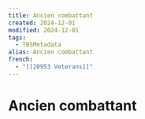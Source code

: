 ```yaml
---
title: Ancien combattant
created: 2024-12-01
modified: 2024-12-01
tags:
  - TBSMetadata
alias: Ancien combattant
french:
  - "[[20953 Veterans]]"
---
```

# Ancien combattant
